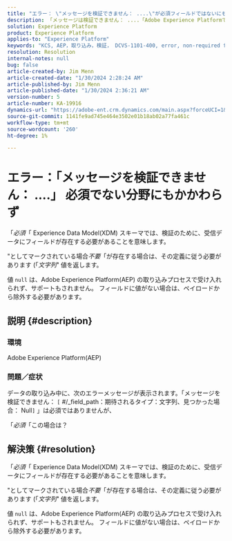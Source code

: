 ```yaml
---
title: "エラー： \"メッセージを検証できません： ....\"が必須フィールドではないにもかかわらず"
description: 「メッセージは検証できません： ....「Adobe Experience Platformで必須ではないフィールドエラーが発生した場合でも、」というエラーが表示されます。
solution: Experience Platform
product: Experience Platform
applies-to: "Experience Platform"
keywords: "KCS, AEP，取り込み，検証， DCVS-1101-400, error, non-required field，メッセージを検証できない， FAQ, Adobe Experience Platform"
resolution: Resolution
internal-notes: null
bug: false
article-created-by: Jim Menn
article-created-date: "1/30/2024 2:28:24 AM"
article-published-by: Jim Menn
article-published-date: "1/30/2024 2:36:21 AM"
version-number: 5
article-number: KA-19916
dynamics-url: "https://adobe-ent.crm.dynamics.com/main.aspx?forceUCI=1&pagetype=entityrecord&etn=knowledgearticle&id=c08bfe39-17bf-ee11-9079-6045bd006268"
source-git-commit: 1141fe9ad745e464e3502e01b18ab02a77fa461c
workflow-type: tm+mt
source-wordcount: '260'
ht-degree: 1%

---
```


# エラー：「メッセージを検証できません： ....」 必須でない分野にもかかわらず


「*必須*「 Experience Data Model(XDM) スキーマでは、検証のために、受信データにフィールドが存在する必要があることを意味します。

&quot;としてマークされている場合&#x200B;*不要*「が存在する場合は、その定義に従う必要があります (「*文字列*&quot;<b> </b>値を返します。

値 `null` は、Adobe Experience Platform(AEP) の取り込みプロセスで受け入れられず、サポートもされません。 フィールドに値がない場合は、ペイロードから除外する必要があります。

## 説明 {#description}


### <b>環境</b>

Adobe Experience Platform(AEP)



### <b>問題／症状</b>

データの取り込み中に、次のエラーメッセージが表示されます。「メッセージを検証できません： `[` #/_field_path：期待されるタイプ：文字列、見つかった場合： Null`]` 」は必須ではありませんが、

「*必須*「この場合は？


## 解決策 {#resolution}


「*必須*「 Experience Data Model(XDM) スキーマでは、検証のために、受信データにフィールドが存在する必要があることを意味します。

&quot;としてマークされている場合&#x200B;*不要*「が存在する場合は、その定義に従う必要があります (「*文字列*&quot;<b> </b>値を返します。

値 `null` は、Adobe Experience Platform(AEP) の取り込みプロセスで受け入れられず、サポートもされません。 フィールドに値がない場合は、ペイロードから除外する必要があります。
